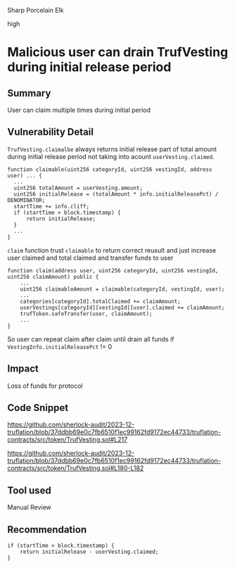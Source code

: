 Sharp Porcelain Elk

high

# Malicious user can drain TrufVesting during initial release period

## Summary

User can claim multiple times during initial period

## Vulnerability Detail

`TrufVesting.claimalbe` always returns initial release part of total amount during initial 
release period not taking into acount `userVesting.claimed`.

```solidity
function claimable(uint256 categoryId, uint256 vestingId, address user) ... {
  ...
  uint256 totalAmount = userVesting.amount;
  uint256 initialRelease = (totalAmount * info.initialReleasePct) / DENOMINATOR;
  startTime += info.cliff;
  if (startTime > block.timestamp) {
      return initialRelease;
  }
  ...
}
```

`claim` function trust `claimable` to return correct reusult and just increase user claimed and total claimed and transfer funds to user

```solidity
function claim(address user, uint256 categoryId, uint256 vestingId, uint256 claimAmount) public {
    ...
    uint256 claimableAmount = claimable(categoryId, vestingId, user);
    ...
    categories[categoryId].totalClaimed += claimAmount;
    userVestings[categoryId][vestingId][user].claimed += claimAmount;
    trufToken.safeTransfer(user, claimAmount);
    ...
}
```

So user can repeat claim after claim until drain all funds if `VestingInfo.initialReleasePct` != 0

## Impact

Loss of funds for protocol

## Code Snippet

https://github.com/sherlock-audit/2023-12-truflation/blob/37ddbb69e0c7fb6510f1ec99162fd9172ec44733/truflation-contracts/src/token/TrufVesting.sol#L217

https://github.com/sherlock-audit/2023-12-truflation/blob/37ddbb69e0c7fb6510f1ec99162fd9172ec44733/truflation-contracts/src/token/TrufVesting.sol#L180-L182

## Tool used

Manual Review

## Recommendation

```solidity
if (startTime > block.timestamp) {
    return initialRelease - userVesting.claimed;
}
```
